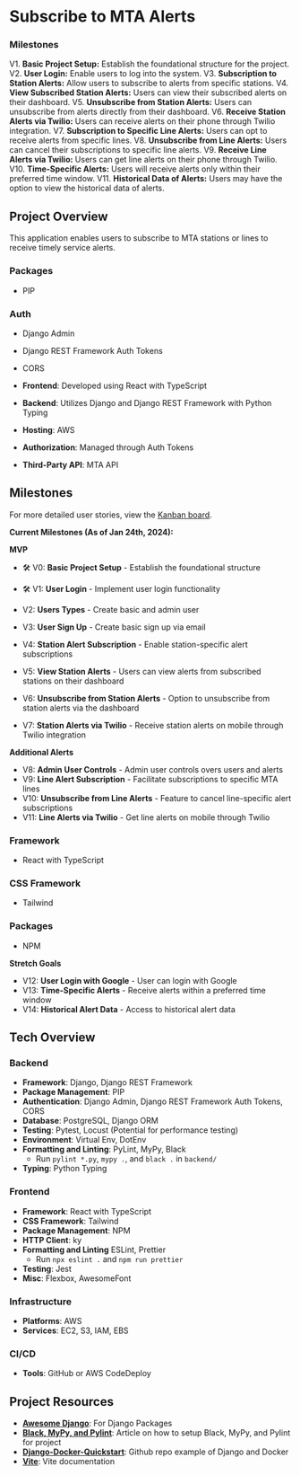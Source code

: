# Subscribe to MTA Alerts



### Milestones

V1. **Basic Project Setup:** Establish the foundational structure for the project.
V2. **User Login:** Enable users to log into the system.
V3. **Subscription to Station Alerts:** Allow users to subscribe to alerts from specific stations.
V4. **View Subscribed Station Alerts:** Users can view their subscribed alerts on their dashboard.
V5. **Unsubscribe from  Station Alerts:** Users can unsubscribe from alerts directly from their dashboard.
V6. **Receive Station Alerts via Twilio:** Users can receive alerts on their phone through Twilio integration.
V7. **Subscription to Specific Line Alerts:** Users can opt to receive alerts from specific lines.
V8. **Unsubscribe from Line Alerts:** Users can cancel their subscriptions to specific line alerts.
V9. **Receive Line Alerts via Twilio:** Users can get line alerts on their phone through Twilio.
V10. **Time-Specific Alerts:** Users will receive alerts only within their preferred time window.
V11. **Historical Data of Alerts:** Users may have the option to view the historical data of alerts. 







## Project Overview 
This application enables users to subscribe to MTA stations or lines to receive timely service alerts.


### Packages 
- PIP

### Auth
- Django Admin
- Django REST Framework Auth Tokens
- CORS

- **Frontend**: Developed using React with TypeScript
- **Backend**: Utilizes Django and Django REST Framework with Python Typing
- **Hosting**: AWS
- **Authorization**: Managed through Auth Tokens
- **Third-Party API**: MTA API


## Milestones

For more detailed user stories, view the [Kanban board](https://github.acom/users/MackHalliday/projects/3).

**Current Milestones (As of Jan 24th, 2024):**

**MVP**
- 🛠️ V0: **Basic Project Setup** - Establish the foundational structure
- 🛠️ V1: **User Login** - Implement user login functionality
- V2: **Users Types** - Create basic and admin user
- V3: **User Sign Up** - Create basic sign up via email
- V4: **Station Alert Subscription** - Enable station-specific alert subscriptions
- V5: **View Station Alerts** - Users can view alerts from subscribed stations on their dashboard
- V6: **Unsubscribe from Station Alerts** - Option to unsubscribe from station alerts via the dashboard

- V7: **Station Alerts via Twilio** - Receive station alerts on mobile through Twilio integration

**Additional Alerts** 
- V8: **Admin User Controls** - Admin user controls overs users and alerts
- V9: **Line Alert Subscription** - Facilitate subscriptions to specific MTA lines
- V10: **Unsubscribe from Line Alerts** - Feature to cancel line-specific alert subscriptions
- V11: **Line Alerts via Twilio** - Get line alerts on mobile through Twilio


### Framework 
- React with TypeScript

### CSS Framework 
- Tailwind

### Packages 
- NPM


**Stretch Goals** 
- V12: **User Login with Google** - User can login with Google
- V13: **Time-Specific Alerts** - Receive alerts within a preferred time window
- V14: **Historical Alert Data** - Access to historical alert data


## Tech Overview

### Backend 

- **Framework**: Django, Django REST Framework
- **Package Management**: PIP
- **Authentication**: Django Admin, Django REST Framework Auth Tokens, CORS
- **Database**: PostgreSQL, Django ORM
- **Testing**: Pytest, Locust (Potential for performance testing)
- **Environment**: Virtual Env, DotEnv
- **Formatting and Linting**: PyLint, MyPy, Black
  - Run `pylint *.py`, `mypy .`, and `black .` in `backend/`
- **Typing**: Python Typing

### Frontend

- **Framework**: React with TypeScript
- **CSS Framework**: Tailwind
- **Package Management**: NPM
- **HTTP Client**: ky
- **Formatting and Linting** ESLint, Prettier
  - Run `npx eslint .` and `npm run prettier`
- **Testing**: Jest
- **Misc**: Flexbox, AwesomeFont

### Infrastructure 

- **Platforms**: AWS
- **Services**: EC2, S3, IAM, EBS

### CI/CD

- **Tools**: GitHub or AWS CodeDeploy
  
## Project Resources 
- [**Awesome Django**](https://github.com/shahraizali/awesome-django?tab=readme-ov-file#crm): For Django Packages
- [**Black, MyPy, and Pylint**](https://lynn-kwong.medium.com/use-black-mypy-and-pylint-to-make-your-python-code-more-professional-b594512f4362): Article on how to setup Black, MyPy, and Pylint for project
- [**Django-Docker-Quickstart**](https://github.com/godd0t/django-docker-quickstart): Github repo example of Django and Docker
- [**Vite**](https://vitejs.dev/guide/): Vite documentation